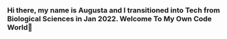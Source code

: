 ### Hi there, my name is Augusta and I transitioned into Tech from Biological Sciences in Jan 2022. Welcome To My Own Code World👋


<!--
 --Let's get to know me more.

 --MSc Data Science [University of Essex](https://www.essex.ac.uk/) from Applied Biology and Biotechnology 💻


 --Curently, I am building and mastering my skills in problem solving, getting data insights and properly communicating the results to stakeholders as well as acquire skills in Artificial Intelligences through :

 --🔭 I recently graduated from the [Code First Girls](https://codefirstgirls.com) Nanodegree program under Data Specialization and my place was sponsored by KFC UK and Ireland.
 --🌱 I’m currently learning to become and remain a valuable Data Scientist by constantly improving on my programming languauge skills from taking numerous online courses and youtube videos on coding.
  --💃🏽 I'm cuurently an Ambassador to [Showcode's Athena Community](https://showcode.io/) and also open to helping more tech communities that may find my time valuable.
 --📜 I’m currently taking a Google Analytics Course bootcamp online, as well as more courses to help with improving on my Data Visualization skills.
 --📜 I'm working on my problem solving skills and learning to build a great portfolio.
 --👭 I'm open to collaborate and work on projects with any one or company.
 -- 🤔 I’m looking for help with mentorship and guides on becoming better at programming.
 -- 💬 Ask me about everything about Data and Personal Development, especially as a blackgirl from an underrepresented ethnicity.
 --📫 How to reach me: [augustaebereonuodafin@gmail.com]
 -- 😄 Pronouns: She/Her
 -- ⚡ Fun fact: I enjoy to experiment with cooking recipes



 --🤝 Connect With Me:
 --[Linkedin](https://linkedin.com/in/augustaebereonuodafin/)

 --💻 Technical Skills:
 -- ![MySQL](https://img.shields.io/badge/mysql-%2300f.svg?style=for-the-badge&logo=mysql&logoColor=white),![RStudio](https://img.shields.io/badge/RStudio-4285F4?style=for-the-badge&logo=rstudio&logoColor=white),![Visual Studio Code](https://img.shields.io/badge/Visual%20Studio%20Code-0078d7.svg?style=for-the-badge&logo=visual-studio-code&logoColor=white),![Markdown](https://img.shields.io/badge/markdown-%23000000.svg?style=for-the-badge&logo=markdown&logoColor=white),![Python](https://img.shields.io/badge/python-3670A0?style=for-the-badge&logo=python&logoColor=ffdd54),![R](https://img.shields.io/badge/r-%23276DC3.svg?style=for-the-badge&logo=r&logoColor=white),![Matplotlib](https://img.shields.io/badge/Matplotlib-%23ffffff.svg?style=for-the-badge&logo=Matplotlib&logoColor=black),![NumPy](https://img.shields.io/badge/numpy-%23013243.svg?style=for-the-badge&logo=numpy&logoColor=white),![Pandas](https://img.shields.io/badge/pandas-%23150458.svg?style=for-the-badge&logo=pandas&logoColor=white),![Plotly](https://img.shields.io/badge/Plotly-%233F4F75.svg?style=for-the-badge&logo=plotly&logoColor=white),![scikit-learn](https://img.shields.io/badge/scikit--learn-%23F7931E.svg?style=for-the-badge&logo=scikit-learn&logoColor=white)



-->




